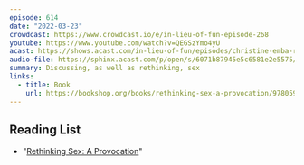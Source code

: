 ```yaml
---
episode: 614
date: "2022-03-23"
crowdcast: https://www.crowdcast.io/e/in-lieu-of-fun-episode-268
youtube: https://www.youtube.com/watch?v=QEGSzYmo4yU
acast: https://shows.acast.com/in-lieu-of-fun/episodes/christine-emba-rethinks-sex
audio-file: https://sphinx.acast.com/p/open/s/6071b87945e5c6581e2e5575/e/623c70a3a595c20012523d4a/media.mp3
summary: Discussing, as well as rethinking, sex
links:
  - title: Book
    url: https://bookshop.org/books/rethinking-sex-a-provocation/9780593087565
---
```


## Reading List

- "[Rethinking Sex: A Provocation](https://bookshop.org/books/rethinking-sex-a-provocation/9780593087565)"
